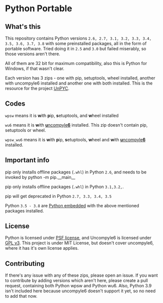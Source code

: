 #  Python Portable

## What's this

This repository contains Python versions `2.6, 2.7, 3.1, 3.2, 3.3, 3.4, 3.5, 3.6, 3.7, 3.8` with some preinstalled packages, all in the form of portable software.  Tried doing it in `2.5` and `3.0` but failed miserably, so those versions aren't there.   

All of them are 32 bit for maximum compatibility, also this is Python for Windows, if that wasn't clear.

Each version has 3 zips - one with pip, setuptools, wheel installed, another with uncompyle6 installed and another one with both installed. This is the resource for the project [UnPYC](https://github.com/FuturisticGoo/UnPYC). 

## Codes

`wpsw` means it is **w**ith **p**ip, **s**etuptools, and **w**heel installed

`wu6` means it is **w**ith [**u**ncompyle**6**](https://github.com/rocky/python-uncompyle6) installed. This zip doesn't contain pip, setuptools or wheel.

`wpsw_wu6` means it is **w**ith **p**ip, **s**etuptools, **w**heel and **w**ith [**u**ncompyle**6**](https://github.com/rocky/python-uncompyle6) installed.

## Important info

pip only installs offline packages (`.whl`) in Python `2.6`, and needs to be invoked by python -m pip.\_\_main\_\_ <command>

pip only installs offline packages (`.whl`) in Python `3.1,3.2,`.

pip will get deprecated in Python `2.7, 3.3, 3.4, 3.5`

Python `3.5 - 3.8` are [Python embedded](https://www.python.org/downloads/windows/) with the above mentioned packages installed.

## License

Python is licensed under [PSF license](https://docs.python.org/3/license.html), and Uncompyle6 is licensed under [GPL v3](https://github.com/rocky/python-uncompyle6/blob/master/COPYING). This project is under MIT License, but doesn't cover uncompyle6, where it has it's own license applies.

## Contributing

If there's any issue with any of these zips, please open an issue. If you want to contribute by adding versions which aren't here, please create a pull request, containing both Python wpsw and Python wu6. Also, Python 3.9 isn't included here because uncompyle6 doesn't support it yet, so no need to add that now.
